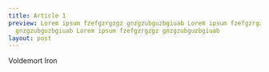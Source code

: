 ```yaml
---
title: Article 1
preview: Lorem ipsum fzefgzrgzgz gnzgzubguzbgiuab Lorem ipsum fzefgzrgzgz
  gnzgzubguzbgiuab Lorem ipsum fzefgzrgzgz gnzgzubguzbgiuab
layout: post
---
```

Voldemort Iron
